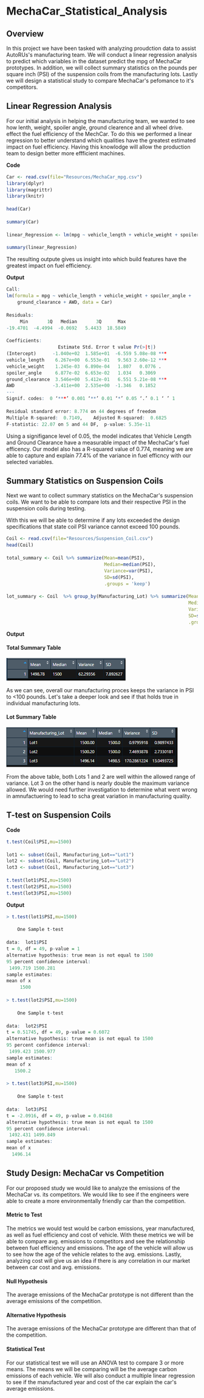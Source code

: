 # MechaCar_Statistical_Analysis

## Overview

In this project we have been tasked with analyzing proudction data to assist AutoRUs's manufacturing team. We will conduct a linear regression analysis to predict which variables in the dataset predict the mpg of MechaCar prototypes. In addition, we will collect summary statistics on the pounds per square inch (PSI) of the suspension coils from the manufacturing lots. Lastly we will design a statistical study to compare MechaCar's pefomance to it's competitors.

## Linear Regression Analysis

For our initial analysis in helping the manufacturing team, we wanted to see how lenth, weight, spoiler angle, ground clearence and all wheel drive. effect the fuel efficiency of the MechCar. To do this we performed a linear regression to better understand which qualities have the greatest estimated impact on fuel efficiency. Having this knowlodge will allow the production team to design better more effficient machines.

**Code**
```r
Car <- read.csv(file="Resources/MechaCar_mpg.csv")
library(dplyr)
library(magrittr)
library(knitr)

head(Car)

summary(Car)

linear_Regression <- lm(mpg ~ vehicle_length + vehicle_weight + spoiler_angle + ground_clearance + AWD, data=Car)

summary(linear_Regression)
```

The resulting outpute gives us insight into which build features have the greatest impact on fuel efficiency.

**Output**
```r
Call:
lm(formula = mpg ~ vehicle_length + vehicle_weight + spoiler_angle + 
    ground_clearance + AWD, data = Car)

Residuals:
     Min       1Q   Median       3Q      Max 
-19.4701  -4.4994  -0.0692   5.4433  18.5849 

Coefficients:
                   Estimate Std. Error t value Pr(>|t|)    
(Intercept)      -1.040e+02  1.585e+01  -6.559 5.08e-08 ***
vehicle_length    6.267e+00  6.553e-01   9.563 2.60e-12 ***
vehicle_weight    1.245e-03  6.890e-04   1.807   0.0776 .  
spoiler_angle     6.877e-02  6.653e-02   1.034   0.3069    
ground_clearance  3.546e+00  5.412e-01   6.551 5.21e-08 ***
AWD              -3.411e+00  2.535e+00  -1.346   0.1852    
---
Signif. codes:  0 ‘***’ 0.001 ‘**’ 0.01 ‘*’ 0.05 ‘.’ 0.1 ‘ ’ 1

Residual standard error: 8.774 on 44 degrees of freedom
Multiple R-squared:  0.7149,	Adjusted R-squared:  0.6825 
F-statistic: 22.07 on 5 and 44 DF,  p-value: 5.35e-11
```

Using a signifigance level of 0.05, the model indicates that Vehicle Length and Ground Clearance have a measurable impact of the MechaCar's fuel efficency. Our model also has a R-squared value of 0.774, meaning we are able to capture and explain 77.4% of the variance in fuel efficncy with our selected variables.

## Summary Statistics on Suspension Coils

Next we want to collect summary statistics on the MechaCar's suspension coils. We want to be able to compare lots and their respective PSI in the suspension coils during testing.

With this we will be able to determine if any lots exceeded the design specifications that state coil PSI variance cannot exceed 100 pounds.
```r
Coil <- read.csv(file="Resources/Suspension_Coil.csv")
head(Coil)

total_summary <- Coil %>% summarize(Mean=mean(PSI),
                                    Median=median(PSI),
                                    Variance=var(PSI),
                                    SD=sd(PSI),
                                    .groups = 'keep')

lot_summary <- Coil  %>% group_by(Manufacturing_Lot) %>% summarize(Mean=mean(PSI),
                                                                   Median=median(PSI),
                                                                   Variance=var(PSI),
                                                                   SD=sd(PSI),
                                                                   .groups = 'keep')
```
**Output**

#### Total Summary Table

![Total](https://github.com/rulma/MechaCar_Statistical_Analysis/blob/27e1955e377abcc54ee23a3292c621c0798723dd/Resources/Total_sum.PNG)

As we can see, overall our manufacturing proces keeps the variance in PSI to <100 pounds. Let's take a deeper look and see if that holds true in individual manufacturing lots.

#### Lot Summary Table

![Lot](https://github.com/rulma/MechaCar_Statistical_Analysis/blob/27e1955e377abcc54ee23a3292c621c0798723dd/Resources/Lot_Sum.PNG)

From the above table, both Lots 1 and 2 are well within the allowed range of variance. Lot 3 on the other hand is nearly double the maximum variance allowed. We would need further investigation to determine what went wrong in amnufactuering to lead to scha great variation in manufacturing quality.

## T-test on Suspension Coils

**Code**
```r
t.test(Coil$PSI,mu=1500)

lot1 <- subset(Coil, Manufacturing_Lot=="Lot1")
lot2 <- subset(Coil, Manufacturing_Lot=="Lot2")
lot3 <- subset(Coil, Manufacturing_Lot=="Lot3")

t.test(lot1$PSI,mu=1500)
t.test(lot2$PSI,mu=1500)
t.test(lot3$PSI,mu=1500)
```

**Output**
```r
> t.test(lot1$PSI,mu=1500)

	One Sample t-test

data:  lot1$PSI
t = 0, df = 49, p-value = 1
alternative hypothesis: true mean is not equal to 1500
95 percent confidence interval:
 1499.719 1500.281
sample estimates:
mean of x 
     1500 

> t.test(lot2$PSI,mu=1500)

	One Sample t-test

data:  lot2$PSI
t = 0.51745, df = 49, p-value = 0.6072
alternative hypothesis: true mean is not equal to 1500
95 percent confidence interval:
 1499.423 1500.977
sample estimates:
mean of x 
   1500.2 

> t.test(lot3$PSI,mu=1500)

	One Sample t-test

data:  lot3$PSI
t = -2.0916, df = 49, p-value = 0.04168
alternative hypothesis: true mean is not equal to 1500
95 percent confidence interval:
 1492.431 1499.849
sample estimates:
mean of x 
  1496.14 

```
## Study Design: MechaCar vs Competition

For our proposed study we would like to analyze the emissions of the MechaCar vs. its competitors. We would like to see if the engineers were able to create a more environmentally friendly car than the competition.

#### Metric to Test

The metrics we would test would be carbon emissions, year manufactured, as well as fuel efficiency and cost of vehicle. With these metrics we will be able to compare avg. emissions to competitors and see the relationship between fuel efficiency and emissions. The age of the vehicle will allow us to see how the age of the vehicle relates to the avg. emissions. Lastly, analyzing cost will give us an idea if there is any correlation in our market between car cost and avg. emissions. 

#### Null Hypothesis

The average emissions of the MechaCar prototype is not different than the average emissions of the competition.

#### Alternative Hypothesis

The average emissions of the MechaCar prototype are different than that of the competition.

#### Statistical Test

For our statistical test we will use an ANOVA test to compare 3 or more means. The means we will be comparing will be the average carbon emissions of each vehicle. We will also conduct a multiple linear regression to see if the manufactured year and cost of the car explain the car's average emissions.
